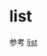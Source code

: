 # list

参考 [list](https://developer.harmonyos.com/cn/docs/documentation/doc-references/lite-wearable-container-list-0000001060034907)